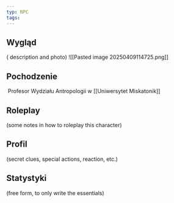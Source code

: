 ```yaml
---
typ: NPC
tags:
---
```


## Wygląd
( description and photo)
![[Pasted image 20250409114725.png]]

## Pochodzenie
 Profesor Wydziału Antropologii w [[Uniwersytet Miskatonik]]

## Roleplay
(some notes in how to roleplay this character)

## Profil
(secret clues, special actions, reaction, etc.)

## Statystyki
(free form, to only write the essentials)





